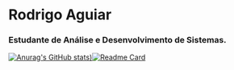 # Rodrigo Aguiar
### Estudante de Análise e Desenvolvimento de Sistemas.

[![Anurag's GitHub stats](https://github-readme-stats.vercel.app/api?username=RodrigoCAguiar&count_private=true&theme=monokai&show_icons=true&))](https://github.com/anuraghazra/github-readme-stats)[![Readme Card](https://github-readme-stats.vercel.app/api/pin/?username=RodrigoCAguiar&repo=github-readme-stats)](https://github.com/anuraghazra/github-readme-stats)

